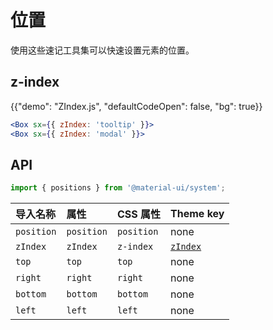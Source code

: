 # 位置

<p class="description">使用这些速记工具集可以快速设置元素的位置。</p>

## z-index

{{"demo": "ZIndex.js", "defaultCodeOpen": false, "bg": true}}

```jsx
<Box sx={{ zIndex: 'tooltip' }}>
<Box sx={{ zIndex: 'modal' }}>
```

## API

```js
import { positions } from '@material-ui/system';
```

| 导入名称       | 属性         | CSS 属性     | Theme key                                                                  |
|:---------- |:---------- |:---------- |:-------------------------------------------------------------------------- |
| `position` | `position` | `position` | none                                                                       |
| `zIndex`   | `zIndex`   | `z-index`  | [`zIndex`](/material-ui/customization/default-theme/?expand-path=$.zIndex) |
| `top`      | `top`      | `top`      | none                                                                       |
| `right`    | `right`    | `right`    | none                                                                       |
| `bottom`   | `bottom`   | `bottom`   | none                                                                       |
| `left`     | `left`     | `left`     | none                                                                       |
